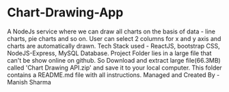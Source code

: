 # Chart-Drawing-App
A NodeJs service where we can draw all charts on the basis of data - line charts, pie charts and so on. User can select 2 columns for x and y axis and charts are automatically drawn. Tech Stack used - ReactJS, bootstrap CSS, NodeJS-Express, MySQL Database.
Project Folder lies in a large file that can't be show online on github.
So Download and extract large file(66.3MB) called 'Chart Drawing API.zip' and save it to your local computer.
This folder contains a README.md file with all instructions.
Managed and Created By - Manish Sharma
